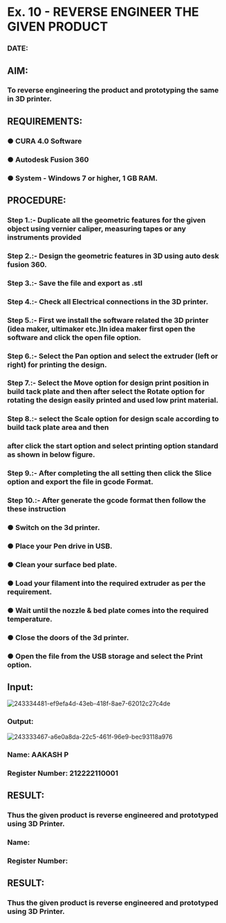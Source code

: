 # Ex. 10 - REVERSE ENGINEER THE GIVEN PRODUCT

### DATE: 

## AIM: 
### To reverse engineering the product and prototyping the same in 3D printer.

## REQUIREMENTS:
### ●	CURA 4.0 Software
### ●	 Autodesk Fusion 360
### ●	 System - Windows 7 or higher, 1 GB RAM.

## PROCEDURE:
### Step 1.:- Duplicate all the geometric features for the given object using vernier caliper, measuring tapes or any instruments provided
### Step 2.:- Design the geometric features in 3D using auto desk fusion 360.
### Step 3.:- Save the file and export as .stl
### Step 4.:- Check all Electrical connections in the 3D printer.
### Step 5.:- First we install the software related the 3D printer (idea maker, ultimaker etc.)In idea maker first open the software and click the open file option.
### Step 6.:- Select the Pan option and select the extruder (left or right) for printing the design.
### Step 7.:- Select the Move option for design print position in build tack plate and then after select the Rotate option for rotating the design easily printed and used low print material.
### Step 8.:- select the Scale option for design scale according to build tack plate area and then
### after click the start option and select printing option standard as shown in below figure.
### Step 9.:- After completing the all setting then click the Slice option and export the file in gcode Format.
### Step 10.:- After generate the gcode format then follow the these instruction 
  ###   ●	Switch on the 3d printer.
  ###   ●	Place your Pen drive in USB.
  ###   ●	Clean your surface bed plate.
  ###   ●	Load your filament into the required extruder as per the requirement.
  ###   ●	Wait until the nozzle & bed plate comes into the required temperature.
  ###   ●	Close the doors of the 3d printer.
  ###   ●	Open the file from the USB storage and select the Print option.

## Input:
![243334481-ef9efa4d-43eb-418f-8ae7-62012c27c4de](https://github.com/Aakash0407/Ex.-10---REVERSE-ENGINEER-THE-GIVEN-PRODUCT/assets/118799103/5617ced1-85d0-4ceb-a886-298d8939ca9d)

### Output:
![243333467-a6e0a8da-22c5-461f-96e9-bec93118a976](https://github.com/Aakash0407/Ex.-10---REVERSE-ENGINEER-THE-GIVEN-PRODUCT/assets/118799103/8e4b6477-282d-4894-b510-98e0ce0c444b)

### Name: AAKASH P
### Register Number: 212222110001

## RESULT:
###   Thus the given product is reverse engineered and prototyped using 3D Printer.

### Name:
### Register Number:

## RESULT:
###   Thus the given product is reverse engineered and prototyped using 3D Printer.

